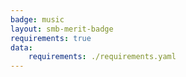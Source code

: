 ```yaml
---
badge: music
layout: smb-merit-badge
requirements: true
data:
    requirements: ./requirements.yaml
---
```

